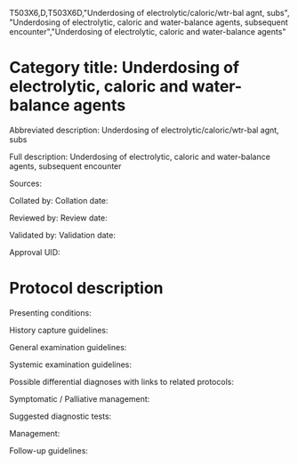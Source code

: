 T503X6,D,T503X6D,"Underdosing of electrolytic/caloric/wtr-bal agnt, subs", "Underdosing of electrolytic, caloric and water-balance agents, subsequent encounter","Underdosing of electrolytic, caloric and water-balance agents"
# Category title: Underdosing of electrolytic, caloric and water-balance agents

Abbreviated description: Underdosing of electrolytic/caloric/wtr-bal agnt, subs

Full description: Underdosing of electrolytic, caloric and water-balance agents, subsequent encounter

Sources:

Collated by:
Collation date:

Reviewed by:
Review date:

Validated by:
Validation date:

Approval UID:

# Protocol description

Presenting conditions:

History capture guidelines:

General examination guidelines:

Systemic examination guidelines:

Possible differential diagnoses with links to related protocols:

Symptomatic / Palliative management:

Suggested diagnostic tests:

Management:

Follow-up guidelines:
